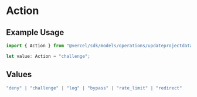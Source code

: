 # Action

## Example Usage

```typescript
import { Action } from "@vercel/sdk/models/operations/updateprojectdatacache.js";

let value: Action = "challenge";
```

## Values

```typescript
"deny" | "challenge" | "log" | "bypass" | "rate_limit" | "redirect"
```